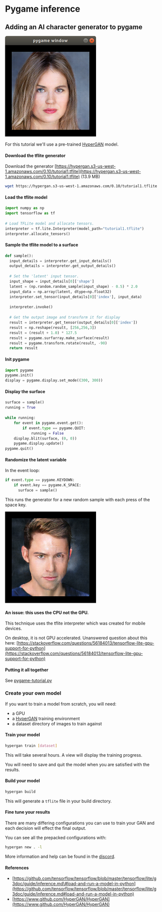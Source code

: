 # Pygame inference

## Adding an AI character generator to pygame

![](../.gitbook/assets/pygame-tutorial-1.png)

For this tutorial we'll use a pre-trained [HyperGAN](https://www.github.com/HyperGAN/HyperGAN) model.

#### Download the tflite generator

Download the generator [https://hypergan.s3-us-west-1.amazonaws.com/0.10/tutorial1.tflite](https://hypergan.s3-us-west-1.amazonaws.com/0.10/tutorial1.tflite) \(13.9 MB\)

```bash
wget https://hypergan.s3-us-west-1.amazonaws.com/0.10/tutorial1.tflite
```

#### Load the tflite model

```python
import numpy as np
import tensorflow as tf

# Load TFLite model and allocate tensors.
interpreter = tf.lite.Interpreter(model_path="tutorial1.tflite")
interpreter.allocate_tensors()
```

#### Sample the tflite model to a surface

```python
def sample():
  input_details = interpreter.get_input_details()
  output_details = interpreter.get_output_details()

  # Set the 'latent' input tensor.
  input_shape = input_details[0]['shape']
  latent = (np.random.random_sample(input_shape) - 0.5) * 2.0
  input_data = np.array(latent, dtype=np.float32)
  interpreter.set_tensor(input_details[0]['index'], input_data)

  interpreter.invoke()

  # Get the output image and transform it for display
  result = interpreter.get_tensor(output_details[0]['index'])
  result = np.reshape(result, [256,256,3])
  result = (result + 1.0) * 127.5
  result = pygame.surfarray.make_surface(result)
  result = pygame.transform.rotate(result, -90)
  return result
```

#### Init pygame

```python
import pygame
pygame.init()
display = pygame.display.set_mode((300, 300))
```

#### Display the surface

```python
surface = sample()
running = True

while running:
    for event in pygame.event.get():
        if event.type == pygame.QUIT:
            running = False
    display.blit(surface, (0, 0))
    pygame.display.update()
pygame.quit()
```

#### Randomize the latent variable

In the event loop:

```python
if event.type == pygame.KEYDOWN:
    if event.key == pygame.K_SPACE:
      surface = sample()
```

This runs the generator for a new random sample with each press of the space key.

![Pressing space will change the image](../.gitbook/assets/pygame-tutorial-2.png)

#### An issue: this uses the CPU not the GPU.

This technique uses the tflite interpreter which was created for mobile devices.

On desktop, it is not GPU accelerated. Unanswered question about this here: [https://stackoverflow.com/questions/56184013/tensorflow-lite-gpu-support-for-python](https://stackoverflow.com/questions/56184013/tensorflow-lite-gpu-support-for-python)

#### Putting it all together

See [pygame-tutorial.py](pygame-tutorial.py)

### Create your own model

If you want to train a model from scratch, you will need:

* a GPU
* a [HyperGAN](https://www.github.com/HyperGAN/HyperGAN) training environment
* a dataset directory of images to train against

#### Train your model

```bash
hypergan train [dataset]
```

This will take several hours. A view will display the training progress.

You will need to save and quit the model when you are satisfied with the results.

#### Build your model

```bash
hypergan build
```

This will generate a `tflite` file in your build directory.

#### Fine tune your results

There are many differing configurations you can use to train your GAN and each decision will effect the final output.

You can see all the prepacked configurations with:

```bash
hypergan new . -l
```

More information and help can be found in the [discord](https://discord.gg/t4WWBPF).

#### References

* [https://github.com/tensorflow/tensorflow/blob/master/tensorflow/lite/g3doc/guide/inference.md\#load-and-run-a-model-in-python](https://github.com/tensorflow/tensorflow/blob/master/tensorflow/lite/g3doc/guide/inference.md#load-and-run-a-model-in-python)
* [https://www.github.com/HyperGAN/HyperGAN](https://www.github.com/HyperGAN/HyperGAN)

